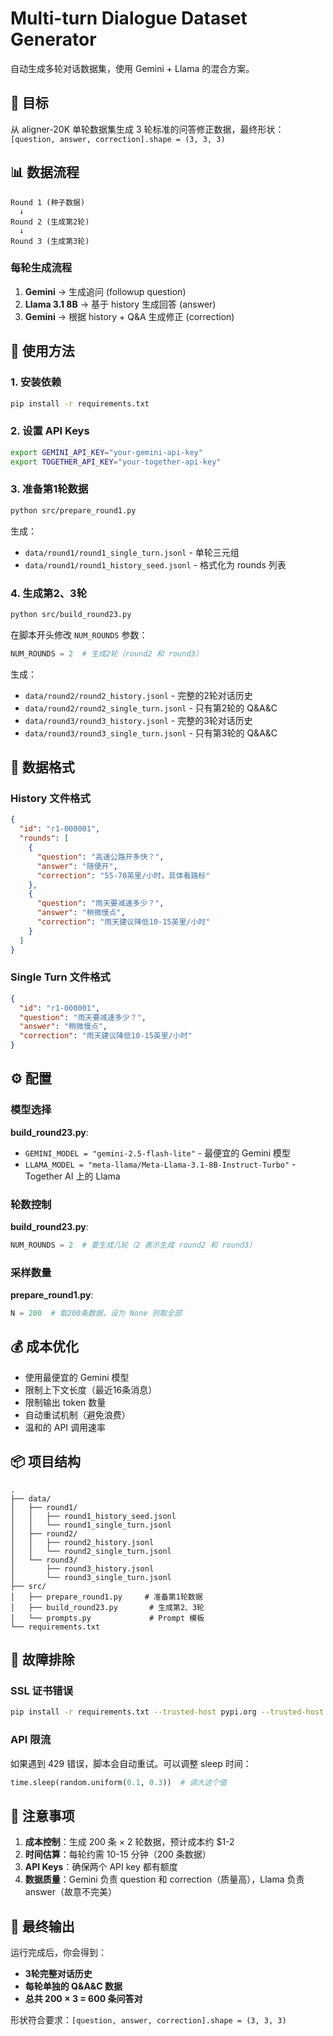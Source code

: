 # Multi-turn Dialogue Dataset Generator

自动生成多轮对话数据集，使用 Gemini + Llama 的混合方案。

## 🎯 目标

从 aligner-20K 单轮数据集生成 3 轮标准的问答修正数据，最终形状：`[question, answer, correction].shape = (3, 3, 3)`

## 📊 数据流程

```
Round 1 (种子数据)
  ↓
Round 2 (生成第2轮)
  ↓
Round 3 (生成第3轮)
```

### 每轮生成流程

1. **Gemini** → 生成追问 (followup question)
2. **Llama 3.1 8B** → 基于 history 生成回答 (answer)
3. **Gemini** → 根据 history + Q&A 生成修正 (correction)

## 🚀 使用方法

### 1. 安装依赖

```bash
pip install -r requirements.txt
```

### 2. 设置 API Keys

```bash
export GEMINI_API_KEY="your-gemini-api-key"
export TOGETHER_API_KEY="your-together-api-key"
```

### 3. 准备第1轮数据

```bash
python src/prepare_round1.py
```

生成：
- `data/round1/round1_single_turn.jsonl` - 单轮三元组
- `data/round1/round1_history_seed.jsonl` - 格式化为 rounds 列表

### 4. 生成第2、3轮

```bash
python src/build_round23.py
```

在脚本开头修改 `NUM_ROUNDS` 参数：
```python
NUM_ROUNDS = 2  # 生成2轮（round2 和 round3）
```

生成：
- `data/round2/round2_history.jsonl` - 完整的2轮对话历史
- `data/round2/round2_single_turn.jsonl` - 只有第2轮的 Q&A&C
- `data/round3/round3_history.jsonl` - 完整的3轮对话历史
- `data/round3/round3_single_turn.jsonl` - 只有第3轮的 Q&A&C

## 📁 数据格式

### History 文件格式

```json
{
  "id": "r1-000001",
  "rounds": [
    {
      "question": "高速公路开多快？",
      "answer": "随便开",
      "correction": "55-70英里/小时，具体看路标"
    },
    {
      "question": "雨天要减速多少？",
      "answer": "稍微慢点",
      "correction": "雨天建议降低10-15英里/小时"
    }
  ]
}
```

### Single Turn 文件格式

```json
{
  "id": "r1-000001",
  "question": "雨天要减速多少？",
  "answer": "稍微慢点",
  "correction": "雨天建议降低10-15英里/小时"
}
```

## ⚙️ 配置

### 模型选择

**build_round23.py**:
- `GEMINI_MODEL = "gemini-2.5-flash-lite"` - 最便宜的 Gemini 模型
- `LLAMA_MODEL = "meta-llama/Meta-Llama-3.1-8B-Instruct-Turbo"` - Together AI 上的 Llama

### 轮数控制

**build_round23.py**:
```python
NUM_ROUNDS = 2  # 要生成几轮（2 表示生成 round2 和 round3）
```

### 采样数量

**prepare_round1.py**:
```python
N = 200  # 取200条数据，设为 None 则取全部
```

## 💰 成本优化

- 使用最便宜的 Gemini 模型
- 限制上下文长度（最近16条消息）
- 限制输出 token 数量
- 自动重试机制（避免浪费）
- 温和的 API 调用速率

## 📦 项目结构

```
.
├── data/
│   ├── round1/
│   │   ├── round1_history_seed.jsonl
│   │   └── round1_single_turn.jsonl
│   ├── round2/
│   │   ├── round2_history.jsonl
│   │   └── round2_single_turn.jsonl
│   └── round3/
│       ├── round3_history.jsonl
│       └── round3_single_turn.jsonl
├── src/
│   ├── prepare_round1.py     # 准备第1轮数据
│   ├── build_round23.py       # 生成第2、3轮
│   └── prompts.py             # Prompt 模板
└── requirements.txt
```

## 🔧 故障排除

### SSL 证书错误

```bash
pip install -r requirements.txt --trusted-host pypi.org --trusted-host files.pythonhosted.org
```

### API 限流

如果遇到 429 错误，脚本会自动重试。可以调整 sleep 时间：

```python
time.sleep(random.uniform(0.1, 0.3))  # 调大这个值
```

## 📝 注意事项

1. **成本控制**：生成 200 条 × 2 轮数据，预计成本约 $1-2
2. **时间估算**：每轮约需 10-15 分钟（200 条数据）
3. **API Keys**：确保两个 API key 都有额度
4. **数据质量**：Gemini 负责 question 和 correction（质量高），Llama 负责 answer（故意不完美）

## 🎉 最终输出

运行完成后，你会得到：
- **3轮完整对话历史**
- **每轮单独的 Q&A&C 数据**
- **总共 200 × 3 = 600 条问答对**

形状符合要求：`[question, answer, correction].shape = (3, 3, 3)`

